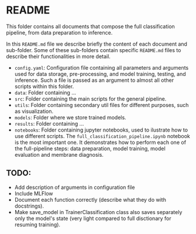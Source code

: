 # README

This folder contains all documents that compose the full classification pipeline, from data preparation to inference. 

In this `README.md` file we describe briefly the content of each document and sub-folder. Some of these sub-folders contain specific `README.md` files to describe their functionalities in more detail.

* `config.yaml`: Configuration file containing all parameters and arguments used for data storage, pre-processing, and model training, testing, and inference. Such a file is passed as an argument to almost all other scripts within this folder.
* `data`: Folder containing ...
* `src`: Folder containing the main scripts for the general pipeline.
* `utils`: Folder containing secondary util files for different purposes, such as visualization.
* `models`: Folder where we store trained models.
* `results`: Folder containing ...
* `notebooks`: Folder containing jupyter notebooks, used to ilustrate how to use different scripts. The `full_classification_pipeline.ipynb` notebook is the most important one. It demonstrates how to perform each one of the full-pipeline steps: data preparation, model training, model evaluation and membrane diagnosis.


## TODO:

* Add description of arguments in configuration file
* Include MLFlow 
* Document each function correctly (describe what they do with docstrings).
* Make save_model in TrainerClassification class also saves separately only the model's state (very light compared to full disctionary for resuming training).







